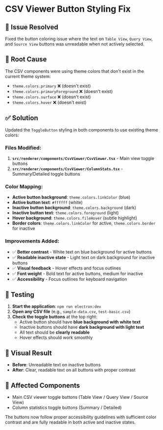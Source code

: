 # CSV Viewer Button Styling Fix

## 🎯 **Issue Resolved**

Fixed the button coloring issue where the text on `Table View`, `Query View`, and `Source View` buttons was unreadable when not actively selected.

## 🔧 **Root Cause**

The CSV components were using theme colors that don't exist in the current theme system:

- `theme.colors.primary` ❌ (doesn't exist)
- `theme.colors.primaryForeground` ❌ (doesn't exist)
- `theme.colors.surface` ❌ (doesn't exist)
- `theme.colors.hover` ❌ (doesn't exist)

## ✅ **Solution**

Updated the `ToggleButton` styling in both components to use existing theme colors:

### Files Modified:

1. **`src/renderer/components/CsvViewer/CsvViewer.tsx`** - Main view toggle buttons
2. **`src/renderer/components/CsvViewer/ColumnStats.tsx`** - Summary/Detailed toggle buttons

### Color Mapping:

- **Active button background**: `theme.colors.linkColor` (blue)
- **Active button text**: `#ffffff` (white)
- **Inactive button background**: `theme.colors.background` (dark)
- **Inactive button text**: `theme.colors.foreground` (light)
- **Hover background**: `theme.colors.fileHover` (subtle highlight)
- **Border colors**: `theme.colors.linkColor` for active, `theme.colors.border` for inactive

### Improvements Added:

- ✅ **Better contrast** - White text on blue background for active buttons
- ✅ **Readable inactive state** - Light text on dark background for inactive buttons
- ✅ **Visual feedback** - Hover effects and focus outlines
- ✅ **Font weight** - Bold text for active buttons, medium for inactive
- ✅ **Accessibility** - Focus outlines for keyboard navigation

## 🧪 **Testing**

1. **Start the application**: `npm run electron:dev`
2. **Open any CSV file** (e.g., `sample-data.csv`, `test-basic.csv`)
3. **Check the toggle buttons** at the top right:
   - Active button should have **blue background with white text**
   - Inactive buttons should have **dark background with light text**
   - All text should be **clearly readable**
   - Hover effects should work smoothly

## 🎨 **Visual Result**

- **Before**: Unreadable text on inactive buttons
- **After**: Clear, readable text on all buttons with proper contrast

## 📁 **Affected Components**

- Main CSV viewer toggle buttons (Table View / Query View / Source View)
- Column statistics toggle buttons (Summary / Detailed)

The buttons now follow proper accessibility guidelines with sufficient color contrast and are fully readable in both active and inactive states.
